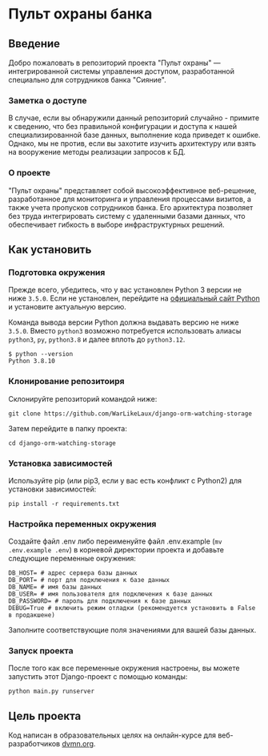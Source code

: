 # Пульт охраны банка

## Введение

Добро пожаловать в репозиторий проекта "Пульт охраны" — интегрированной системы управления доступом, разработанной специально для сотрудников банка "Сияние".

### Заметка о доступе

В случае, если вы обнаружили данный репозиторий случайно - примите к сведению, что без правильной конфигурации и доступа к нашей специализированной базе данных, выполнение кода приведет к ошибке. Однако, мы не против, если вы захотите изучить архитектуру или взять на вооружение методы реализации запросов к БД.

### О проекте

"Пульт охраны" представляет собой высокоэффективное веб-решение, разработанное для мониторинга и управления процессами визитов, а также учета пропусков сотрудников банка. Его архитектура позволяет без труда интегрировать систему с удаленными базами данных, что обеспечивает гибкость в выборе инфраструктурных решений.

## Как установить

### Подготовка окружения

Прежде всего, убедитесь, что у вас установлен Python 3 версии не ниже `3.5.0`. Если не установлен, перейдите на [официальный сайт Python](https://www.python.org/) и установите актуальную версию.

Команда вывода версии Python должна выдавать версию не ниже `3.5.0`. Вместо `python3` возможно потребуется использовать алиасы `python3`, `py`, `python3.8` и далее вплоть до `python3.12`.

```
$ python --version
Python 3.8.10
```

### Клонирование репозитоиря

Склонируйте репозиторий командой ниже:

```
git clone https://github.com/WarLikeLaux/django-orm-watching-storage
```

Затем перейдите в папку проекта:

```
cd django-orm-watching-storage
```

### Установка зависимостей

Используйте pip (или pip3, если у вас есть конфликт с Python2) для установки зависимостей:
```
pip install -r requirements.txt
```

### Настройка переменных окружения

Создайте файл .env либо переименуйте файл .env.example (`mv .env.example .env`) в корневой директории проекта и добавьте следующие переменные окружения:

```
DB_HOST= # адрес сервера базы данных
DB_PORT= # порт для подключения к базе данных
DB_NAME= # имя базы данных
DB_USER= # имя пользователя для подключения к базе данных
DB_PASSWORD= # пароль для подключения к базе данных
DEBUG=True # включить режим отладки (рекомендуется установить в False в продакшене)
```

Заполните соответствующие поля значениями для вашей базы данных.

### Запуск проекта

После того как все переменные окружения настроены, вы можете запустить этот Django-проект с помощью команды:

```
python main.py runserver
```

## Цель проекта

Код написан в образовательных целях на онлайн-курсе для веб-разработчиков [dvmn.org](https://dvmn.org/).